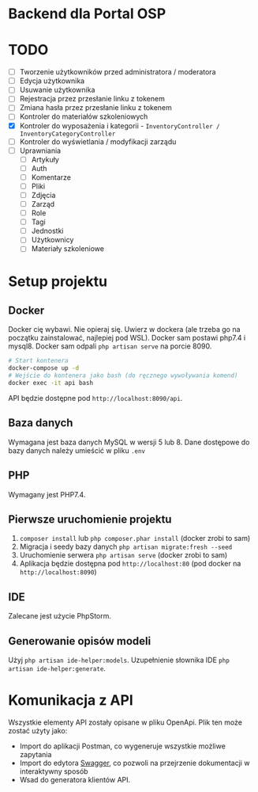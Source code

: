 # Backend dla Portal OSP

# TODO
- [ ] Tworzenie użytkowników przed administratora / moderatora
- [ ] Edycja użytkownika
- [ ] Usuwanie użytkownika
- [ ] Rejestracja przez przesłanie linku z tokenem
- [ ] Zmiana hasła przez przesłanie linku z tokenem
- [ ] Kontroler do materiałów szkoleniowych
- [x] Kontroler do wyposażenia i kategorii - `InventoryController / InventoryCategoryController`
- [ ] Kontroler do wyświetlania / modyfikacji zarządu
- [ ] Uprawniania
  - [ ] Artykuły
  - [ ] Auth
  - [ ] Komentarze
  - [ ] Pliki
  - [ ] Zdjęcia
  - [ ] Zarząd
  - [ ] Role
  - [ ] Tagi
  - [ ] Jednostki
  - [ ] Użytkownicy
  - [ ] Materiały szkoleniowe

# Setup projektu
## Docker
Docker cię wybawi. Nie opieraj się. Uwierz w dockera (ale trzeba go na początku zainstalować, najlepiej pod WSL).
Docker sam postawi php7.4 i mysql8.
Docker sam odpali `php artisan serve` na porcie 8090.

```bash
# Start kontenera
docker-compose up -d
# Wejście do kontenera jako bash (do ręcznego wywoływania komend)
docker exec -it api bash
```

API będzie dostępne pod `http://localhost:8090/api`.

## Baza danych
Wymagana jest baza danych MySQL w wersji 5 lub 8.
Dane dostępowe do bazy danych należy umieścić w pliku `.env`

## PHP
Wymagany jest PHP7.4.

## Pierwsze uruchomienie projektu
1. `composer install` lub `php composer.phar install` (docker zrobi to sam)
2. Migracja i seedy bazy danych `php artisan migrate:fresh --seed`
3. Uruchomienie serwera `php artisan serve` (docker zrobi to sam)
4. Aplikacja będzie dostępna pod `http://localhost:80` (pod docker na `http://localhost:8090`)

## IDE
Zalecane jest użycie PhpStorm.

## Generowanie opisów modeli
Użyj `php artisan ide-helper:models`.
Uzupełnienie słownika IDE `php artisan ide-helper:generate`.

# Komunikacja z API
Wszystkie elementy API zostały opisane w pliku OpenApi. Plik ten może zostać użyty jako:
- Import do aplikacji Postman, co wygeneruje wszystkie możliwe zapytania
- Import do edytora [Swagger](https://editor.swagger.io/), co pozwoli na przejrzenie dokumentacji w interaktywny sposób
- Wsad do generatora klientów API.

